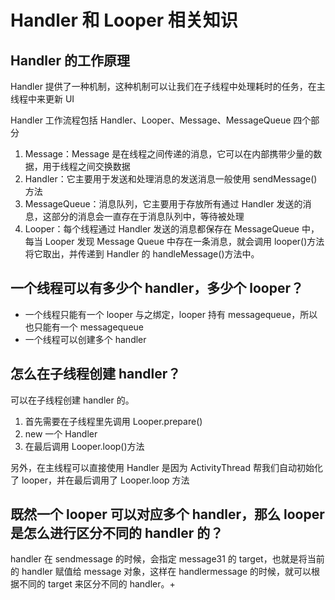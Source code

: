 # Handler 和 Looper 相关知识

## Handler 的工作原理

Handler 提供了一种机制，这种机制可以让我们在子线程中处理耗时的任务，在主线程中来更新 UI

Handler 工作流程包括 Handler、Looper、Message、MessageQueue 四个部分

1. Message：Message 是在线程之间传递的消息，它可以在内部携带少量的数据，用于线程之间交换数据
2. Handler：它主要用于发送和处理消息的发送消息一般使用 sendMessage\(\)方法
3. MessageQueue：消息队列，它主要用于存放所有通过 Handler 发送的消息，这部分的消息会一直存在于消息队列中，等待被处理
4. Looper：每个线程通过 Handler 发送的消息都保存在 MessageQueue 中，每当 Looper 发现 Message Queue 中存在一条消息，就会调用 looper\(\)方法将它取出，并传递到 Handler 的 handleMessage\(\)方法中。

## 一个线程可以有多少个 handler，多少个 looper？

* 一个线程只能有一个 looper 与之绑定，looper 持有 messagequeue，所以也只能有一个 messagequeue
* 一个线程可以创建多个 handler

## 怎么在子线程创建 handler？

可以在子线程创建 handler 的。

1. 首先需要在子线程里先调用 Looper.prepare\(\)
2. new 一个 Handler
3. 在最后调用 Looper.loop\(\)方法

另外，在主线程可以直接使用 Handler 是因为 ActivityThread 帮我们自动初始化了 looper，并在最后调用了 Looper.loop 方法

## 既然一个 looper 可以对应多个 handler，那么 looper 是怎么进行区分不同的 handler 的？

handler 在 sendmessage 的时候，会指定 message31 的 target，也就是将当前的 handler 赋值给 message 对象，这样在 handlermessage 的时候，就可以根据不同的 target 来区分不同的 handler。+

